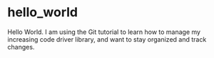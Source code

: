 # hello_world

Hello World.  I am using the Git tutorial to learn how to manage my increasing code driver library, and want to stay organized and track changes.
